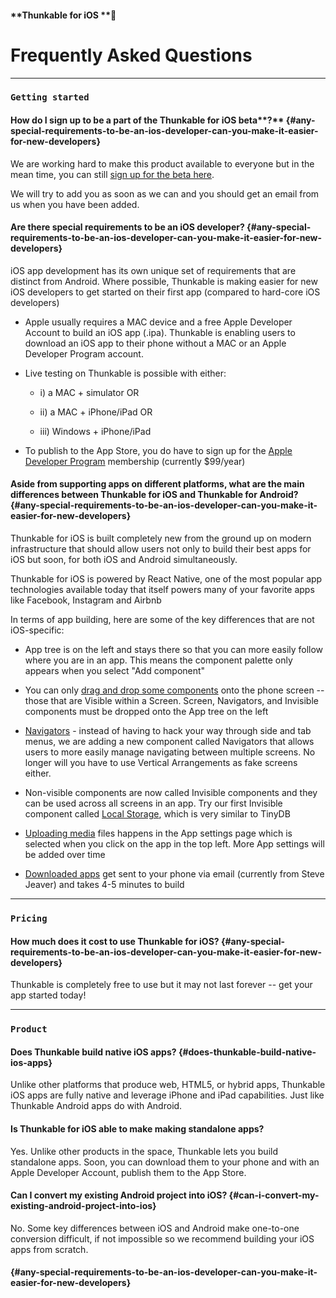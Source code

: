 #### **Thunkable for iOS **

# Frequently Asked Questions

---

### `Getting started`

#### How do I sign up to be a part of the Thunkable for iOS beta**?** {#any-special-requirements-to-be-an-ios-developer-can-you-make-it-easier-for-new-developers}

We are working hard to make this product available to everyone but in the mean time, you can still [sign up for the beta here](https://goo.gl/q3HgHc).

We will try to add you as soon as we can and you should get an email from us when you have been added.

#### **Are there special requirements to be an iOS developer?** {#any-special-requirements-to-be-an-ios-developer-can-you-make-it-easier-for-new-developers}

iOS app development has its own unique set of requirements that are distinct from Android. Where possible, Thunkable is making easier for new iOS developers to get started on their first app \(compared to hard-core iOS developers\)

* Apple usually requires a MAC device and a free Apple Developer Account to build an iOS app \(.ipa\). Thunkable is enabling users to download an iOS app to their phone without a MAC or an Apple Developer Program account.

* Live testing on Thunkable is possible with either:

  * i\) a MAC + simulator OR

  * ii\) a MAC + iPhone/iPad OR

  * iii\) Windows + iPhone/iPad

* To publish to the App Store, you do have to sign up for the [Apple Developer Program](https://developer.apple.com/programs/) membership \(currently $99/year\)

#### Aside from supporting apps on different platforms, what are the main differences between Thunkable for iOS and Thunkable for Android? {#any-special-requirements-to-be-an-ios-developer-can-you-make-it-easier-for-new-developers}

Thunkable for iOS is built completely new from the ground up on modern infrastructure that should allow users not only to build their best apps for iOS but soon, for both iOS and Android simultaneously.

Thunkable for iOS is powered by React Native, one of the most popular app technologies available today that itself powers many of your favorite apps like Facebook, Instagram and Airbnb

In terms of app building, here are some of the key differences that are not iOS-specific:

* App tree is on the left and stays there so that you can more easily follow where you are in an app. This means the component palette only appears when you select "Add component"

* You can only [drag and drop some components](/android/create.md) onto the phone screen -- those that are Visible within a Screen. Screen, Navigators, and Invisible components must be dropped onto the App tree on the left

* [Navigators](/ios/components/navigators/README.md) - instead of having to hack your way through side and tab menus, we are adding a new component called Navigators that allows users to more easily manage navigating between multiple screens. No longer will you have to use Vertical Arrangements as fake screens either.

* Non-visible components are now called Invisible components and they can be used across all screens in an app.  Try our first Invisible component called [Local Storage](/ios/components/storage/local-storage.md), which is very similar to TinyDB

* [Uploading media](/ios/components/app-settings/upload-media.md) files happens in the App settings page which is selected when you click on the app in the top left. More App settings will be added over time

* [Downloaded apps](//ios/download.md#step-4-download) get sent to your phone via email \(currently from Steve Jeaver\) and takes 4-5 minutes to build

---

### `Pricing`

#### How much does it cost to use Thunkable for iOS? {#any-special-requirements-to-be-an-ios-developer-can-you-make-it-easier-for-new-developers}

Thunkable is completely free to use but it may not last forever -- get your app started today!

---

### `Product`

#### **Does Thunkable build native iOS apps?** {#does-thunkable-build-native-ios-apps}

Unlike other platforms that produce web, HTML5, or hybrid apps, Thunkable iOS apps are fully native and leverage iPhone and iPad capabilities. Just like Thunkable Android apps do with Android.

#### **Is Thunkable for iOS able to make making standalone apps?**

Yes. Unlike other products in the space, Thunkable lets you build standalone apps. Soon, you can download them to your phone and with an Apple Developer Account, publish them to the App Store.

#### **Can I convert my existing Android project into iOS?** {#can-i-convert-my-existing-android-project-into-ios}

No. Some key differences between iOS and Android make one-to-one conversion difficult, if not impossible so we recommend building your iOS apps from scratch.

####  {#any-special-requirements-to-be-an-ios-developer-can-you-make-it-easier-for-new-developers}



